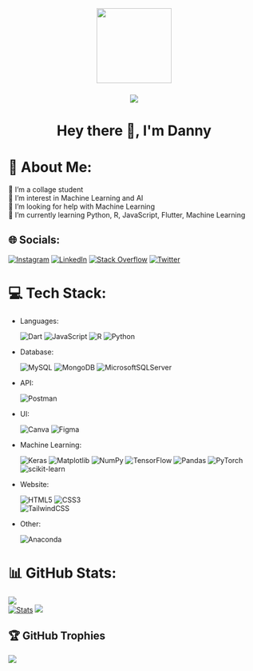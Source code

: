 <div align="center">
  <img height="150" src="https://camo.githubusercontent.com/62da68eb62b1e5f175f7d1f0191dd89a653d7908feb22d37d4a0ab07365d6791/68747470733a2f2f6d656469612e67697068792e636f6d2f6d656469612f4d3967624264396e6244724f5475314d71782f67697068792e676966"  />
</div>

###

<div align="center">
  <img src="https://visitor-badge.laobi.icu/badge?page_id=Deflotion.Deflotion&"  />
</div>

###

<h1 align="center">Hey there 👋, I'm Danny</h1>

###

# 💫 About Me:
🔭 I’m a collage student<br>
🔭 I’m interest in Machine Learning and AI<br>
🤝 I’m looking for help with Machine Learning<br>
🌱 I’m currently learning Python, R, JavaScript, Flutter, Machine Learning<br>



## 🌐 Socials:

[![Instagram](https://img.shields.io/badge/Instagram-%23E4405F.svg?logo=Instagram&logoColor=white)](https://instagram.com/dny_rvl) 
[![LinkedIn](https://img.shields.io/badge/LinkedIn-%230077B5.svg?logo=linkedin&logoColor=white)](https://linkedin.com/in/dnyrval) 
[![Stack Overflow](https://img.shields.io/badge/-Stackoverflow-FE7A16?logo=stack-overflow&logoColor=white)](https://stackoverflow.com/users/18000732) 
[![Twitter](https://img.shields.io/badge/Twitter-%231DA1F2.svg?logo=Twitter&logoColor=white)](https://twitter.com/dxyr3) 

# 💻 Tech Stack:
- Languages: &nbsp;

  ![Dart](https://img.shields.io/badge/dart-%230175C2.svg?style=for-the-badge&logo=dart&logoColor=white) 
  ![JavaScript](https://img.shields.io/badge/javascript-%23323330.svg?style=for-the-badge&logo=javascript&logoColor=%23F7DF1E) 
  ![R](https://img.shields.io/badge/r-%23276DC3.svg?style=for-the-badge&logo=r&logoColor=white) 
  ![Python](https://img.shields.io/badge/python-3670A0?style=for-the-badge&logo=python&logoColor=ffdd54) 

- Database: &nbsp;
  
  ![MySQL](https://img.shields.io/badge/mysql-%2300000f.svg?style=for-the-badge&logo=mysql&logoColor=white) 
  ![MongoDB](https://img.shields.io/badge/MongoDB-%234ea94b.svg?style=for-the-badge&logo=mongodb&logoColor=white) 
  ![MicrosoftSQLServer](https://img.shields.io/badge/Microsoft%20SQL%20Server-CC2927?style=for-the-badge&logo=microsoft%20sql%20server&logoColor=white)

- API: &nbsp;
  
  ![Postman](https://img.shields.io/badge/Postman-FF6C37?style=for-the-badge&logo=postman&logoColor=white) 

- UI: &nbsp;
  
  ![Canva](https://img.shields.io/badge/Canva-%2300C4CC.svg?style=for-the-badge&logo=Canva&logoColor=white) 
  ![Figma](https://img.shields.io/badge/figma-%23F24E1E.svg?style=for-the-badge&logo=figma&logoColor=white) 

- Machine Learning: &nbsp;
  
  ![Keras](https://img.shields.io/badge/Keras-%23D00000.svg?style=for-the-badge&logo=Keras&logoColor=white) 
  ![Matplotlib](https://img.shields.io/badge/Matplotlib-%23ffffff.svg?style=for-the-badge&logo=Matplotlib&logoColor=black) 
  ![NumPy](https://img.shields.io/badge/numpy-%23013243.svg?style=for-the-badge&logo=numpy&logoColor=white) 
  ![TensorFlow](https://img.shields.io/badge/TensorFlow-%23FF6F00.svg?style=for-the-badge&logo=TensorFlow&logoColor=white) 
  ![Pandas](https://img.shields.io/badge/pandas-%23150458.svg?style=for-the-badge&logo=pandas&logoColor=white) 
  ![PyTorch](https://img.shields.io/badge/PyTorch-%23EE4C2C.svg?style=for-the-badge&logo=PyTorch&logoColor=white) 
  ![scikit-learn](https://img.shields.io/badge/scikit--learn-%23F7931E.svg?style=for-the-badge&logo=scikit-learn&logoColor=white) 

- Website: &nbsp;
  
  ![HTML5](https://img.shields.io/badge/html5-%23E34F26.svg?style=for-the-badge&logo=html5&logoColor=white) 
  ![CSS3](https://img.shields.io/badge/css3-%231572B6.svg?style=for-the-badge&logo=css3&logoColor=white)  
  ![TailwindCSS](https://img.shields.io/badge/tailwindcss-%2338B2AC.svg?style=for-the-badge&logo=tailwind-css&logoColor=white) 

- Other: &nbsp;
  
  ![Anaconda](https://img.shields.io/badge/Anaconda-%2344A833.svg?style=for-the-badge&logo=anaconda&logoColor=white) 


# 📊 GitHub Stats:
![](https://github-readme-streak-stats.herokuapp.com/?user=Deflotion&theme=merko&hide_border=false)<br/>
[![Stats](https://github-readme-stats.vercel.app/api?username=Deflotion&hide=stars&show_icons=true&locale=en&hide_rank=true&custom_title=GitHub%20Stats&theme=merko)](https://github-readme-stats.vercel.app) ![](https://github-readme-stats.vercel.app/api/top-langs/?username=Deflotion&theme=merko&hide_border=false&include_all_commits=true&count_private=true&layout=compact)

## 🏆 GitHub Trophies
![](https://github-profile-trophy.vercel.app/?username=Deflotion&theme=gruvbox&no-frame=false&no-bg=false&margin-w=4)
